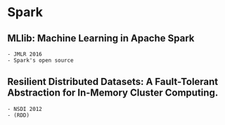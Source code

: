 # Spark

## MLlib: Machine Learning in Apache Spark
	- JMLR 2016
	- Spark's open source

## Resilient Distributed Datasets: A Fault-Tolerant Abstraction for In-Memory Cluster Computing.
	- NSDI 2012
	- (RDD)
